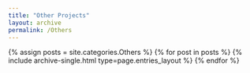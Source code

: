 ```yaml
---
title: "Other Projects"
layout: archive
permalink: /Others
---
```



{% assign posts = site.categories.Others %}
{% for post in posts %} {% include archive-single.html type=page.entries_layout %} {% endfor %}
